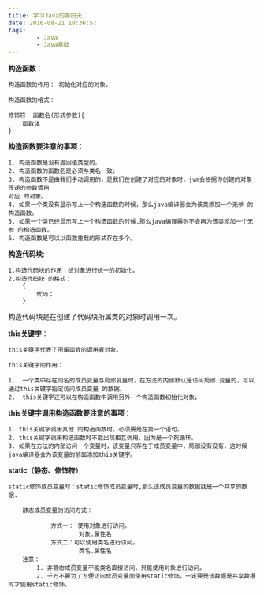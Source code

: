 ```yaml
---
title: 学习Java的第四天
date: 2016-08-21 10:36:57
tags: 
		- Java
		- Java基础
---
```


**构造函数**：

	构造函数的作用： 初始化对应的对象。

	构造函数的格式：
	
	修饰符  函数名(形式参数){
		函数体
	}
<!-- more -->
**构造函数要注意的事项**：

	1. 构造函数是没有返回值类型的。
	2. 构造函数的函数名是必须与类名一致。
	3. 构造函数不是由我们手动调用的，是我们在创建了对应的对象时，jvm会根据你创建的对象传递的参数调用
	对应 的对象。
	4. 如果一个类没有显示写上一个构造函数的时候，那么java编译器会为该类添加一个无参 的构造函数。
	5. 如果一个类已经显示写上一个构造函数的时候,那么java编译器则不会再为该类添加一个无参 的构造函数。
	6. 构造函数是可以以函数重载的形式存在多个。

**构造代码块**:

	1.构造代码块的作用：给对象进行统一的初始化。
	2.构造代码块 的格式：
		{
			代码；
		}

构造代码块是在创建了代码块所属类的对象时调用一次。


**this关键字**：

	this关键字代表了所属函数的调用者对象。

	this关键字的作用：

	1.  一个类中存在同名的成员变量与局部变量时，在方法的内部默认是访问局部 变量的，可以通过this关键字指定访问成员变量 的数据。
	2.  this关键字还可以在构造函数中调用另外一个构造函数初始化对象，

**this关键字调用构造函数要注意的事项**：

	1. this关键字调用其他 的构造函数时，必须要是在第一个语句。
	2. this关键字调用构造函数时不能出现相互调用，因为是一个死循环。	
	3. 如果在方法的内部访问一个变量时，该变量只存在于成员变量中，局部没有没有，这时候java编译器会为该变量的前面添加this关键字。

**static（静态、修饰符）**
	

	static修饰成员变量时：static修饰成员变量时,那么该成员变量的数据就是一个共享的数据.
	
		静态成员变量的访问方式：
			
				方式一： 使用对象进行访问。
						对象.属性名
				方式二：可以使用类名进行访问。
						类名.属性名
		注意：
			1. 非静态成员变量不能类名直接访问，只能使用对象进行访问。
			2. 千万不要为了方便访问成员变量而使用static修饰，一定要是该数据是共享数据 时才使用static修饰。



